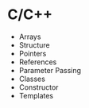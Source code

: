 # C/C++

- Arrays
- Structure
- Pointers
- References
- Parameter Passing
- Classes
- Constructor
- Templates
